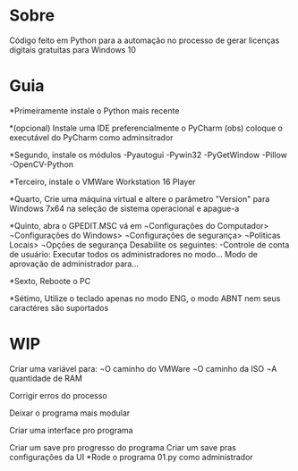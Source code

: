 # Sobre
Código feito em Python para a automação no processo de gerar licenças digitais gratuitas para Windows 10

# Guia
*Primeiramente instale o Python mais recente

*(opcional) Instale uma IDE preferencialmente o PyCharm
(obs) coloque o executável do PyCharm como adminsitrador

*Segundo, instale os módulos
-Pyautogui
-Pywin32
-PyGetWindow
-Pillow
-OpenCV-Python

*Terceiro, instale o VMWare Workstation 16 Player

*Quarto, Crie uma máquina virtual e altere o parâmetro "Version"
para Windows 7x64 na seleção de sistema operacional e apague-a

*Quinto, abra o GPEDIT.MSC vá em
¬Configurações do Computador>
 ¬Configurações do Windows>
  ¬Configurações de segurança>
   ¬Politicas Locais>
    ¬Opções de segurança
Desabilite os seguintes:
-Controle de conta de usuário: Executar todos os administradores no modo...
                               Modo de aprovação de administrador para...

*Sexto, Reboote o PC  

*Sétimo, Utilize o teclado apenas no modo ENG, o modo ABNT nem seus caractéres são suportados

# WIP

Criar uma variável para:
¬O caminho do VMWare
¬O caminho da ISO 
¬A quantidade de RAM

Corrigir erros do processo

Deixar o programa mais modular

Criar uma interface pro programa

Criar um save pro progresso do programa
Criar um save pras configurações da UI
*Rode o programa 01.py como administrador
